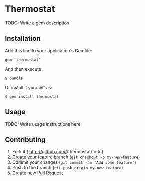 # Thermostat

TODO: Write a gem description

## Installation

Add this line to your application's Gemfile:

    gem 'thermostat'

And then execute:

    $ bundle

Or install it yourself as:

    $ gem install thermostat

## Usage

TODO: Write usage instructions here

## Contributing

1. Fork it ( http://github.com/<my-github-username>/thermostat/fork )
2. Create your feature branch (`git checkout -b my-new-feature`)
3. Commit your changes (`git commit -am 'Add some feature'`)
4. Push to the branch (`git push origin my-new-feature`)
5. Create new Pull Request
